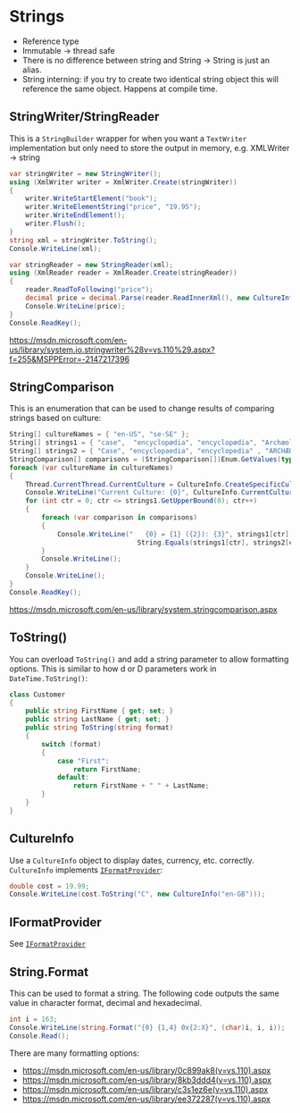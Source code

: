 # Strings

- Reference type
- Immutable -> thread safe
- There is no difference between string and String -> String is just an alias.
- String interning: if you try to create two identical string object this will reference the same object. Happens at compile time.


## StringWriter/StringReader

This is a `StringBuilder` wrapper for when you want a `TextWriter` implementation but only need to store the output in memory, e.g. XMLWriter -> string

```csharp
var stringWriter = new StringWriter();
using (XmlWriter writer = XmlWriter.Create(stringWriter))
{
    writer.WriteStartElement("book");
    writer.WriteElementString("price", "19.95");
    writer.WriteEndElement();
    writer.Flush();
}
string xml = stringWriter.ToString();
Console.WriteLine(xml);

var stringReader = new StringReader(xml);
using (XmlReader reader = XmlReader.Create(stringReader))
{
    reader.ReadToFollowing("price");
    decimal price = decimal.Parse(reader.ReadInnerXml(), new CultureInfo("en-GB"));
    Console.WriteLine(price);
}
Console.ReadKey();
```

https://msdn.microsoft.com/en-us/library/system.io.stringwriter%28v=vs.110%29.aspx?f=255&MSPPError=-2147217396


## StringComparison

This is an enumeration that can be used to change results of comparing strings based on culture:


```csharp
String[] cultureNames = { "en-US", "se-SE" };
String[] strings1 = { "case",  "encyclopædia", "encyclopædia", "Archæology" };
String[] strings2 = { "Case", "encyclopaedia", "encyclopedia" , "ARCHÆOLOGY" };
StringComparison[] comparisons = (StringComparison[])Enum.GetValues(typeof(StringComparison));
foreach (var cultureName in cultureNames)
{
    Thread.CurrentThread.CurrentCulture = CultureInfo.CreateSpecificCulture(cultureName);
    Console.WriteLine("Current Culture: {0}", CultureInfo.CurrentCulture.Name);
    for (int ctr = 0; ctr <= strings1.GetUpperBound(0); ctr++)
    {
        foreach (var comparison in comparisons)
        {
            Console.WriteLine("   {0} = {1} ({2}): {3}", strings1[ctr], strings2[ctr], comparison,
                                String.Equals(strings1[ctr], strings2[ctr], comparison));
        }
        Console.WriteLine();
    }
    Console.WriteLine();
}
Console.ReadKey();
```

https://msdn.microsoft.com/en-us/library/system.stringcomparison.aspx


## ToString()

You can overload `ToString()` and add a string parameter to allow formatting options. This is similar to how d or D parameters work in `DateTime.ToString()`:

```csharp
class Customer
{
    public string FirstName { get; set; }
    public string LastName { get; set; }
    public string ToString(string format)
    {
        switch (format)
        {
            case "First":
                return FirstName;
            default:
                return FirstName + " " + LastName;
        }
    }
}
```

## CultureInfo

Use a `CultureInfo` object to display dates, currency, etc. correctly. `CultureInfo` implements [`IFormatProvider`](../Interfaces/IFormatProvider%20&%20ICustomFormatter.md):


```csharp
double cost = 19.99;
Console.WriteLine(cost.ToString("C", new CultureInfo("en-GB")));
```


## IFormatProvider
See [`IFormatProvider`](../Interfaces/IFormatProvider%20&%20ICustomFormatter.md)


## String.Format
This can be used to format a string. The following code outputs the same value in character format, decimal and hexadecimal. 

```csharp
int i = 163;
Console.WriteLine(string.Format("{0} {1,4} 0x{2:X}", (char)i, i, i));
Console.Read();
```

There are many formatting options:
- https://msdn.microsoft.com/en-us/library/0c899ak8(v=vs.110).aspx
- https://msdn.microsoft.com/en-us/library/8kb3ddd4(v=vs.110).aspx
- https://msdn.microsoft.com/en-us/library/c3s1ez6e(v=vs.110).aspx
- https://msdn.microsoft.com/en-us/library/ee372287(v=vs.110).aspx


<!--stackedit_data:
eyJoaXN0b3J5IjpbMTAxNzg3MjE1MiwxNzEyNTI1MTY5XX0=
-->